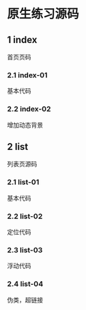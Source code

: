 # 原生练习源码

## 1 index
首页页码
### 2.1 index-01
基本代码
### 2.2 index-02
增加动态背景

## 2 list
列表页源码
### 2.1 list-01
基本代码
### 2.2 list-02
定位代码
### 2.3 list-03
浮动代码
### 2.4 list-04
伪类，超链接
